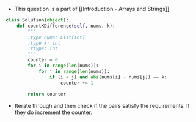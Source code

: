 - This question is a part of [[Introduction - Arrays and Strings]]

```python
class Solution(object):
	def countKDifference(self, nums, k):
		"""
		:type nums: List[int]
		:type k: int
		:rtype: int
		"""
		counter = 0
		for i in range(len(nums)):
			for j in range(len(nums)):
				if (i < j) and abs(nums[i] - nums[j]) == k:
					counter += 1
		
		return counter
```

- Iterate through and then check if the pairs satisfy the requirements. If they do increment the counter. 